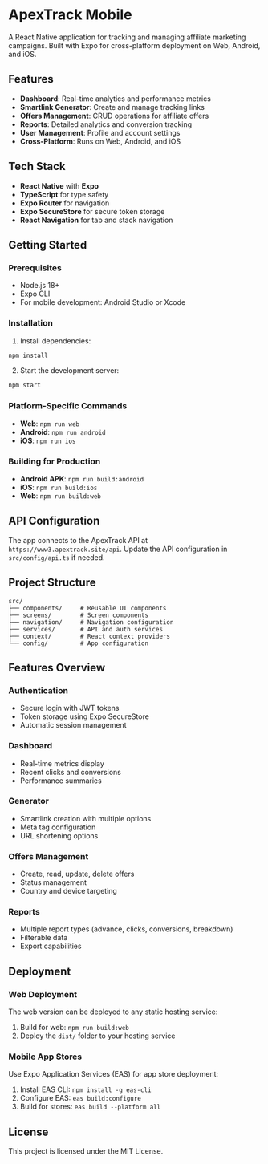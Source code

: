 # ApexTrack Mobile

A React Native application for tracking and managing affiliate marketing campaigns. Built with Expo for cross-platform deployment on Web, Android, and iOS.

## Features

- **Dashboard**: Real-time analytics and performance metrics
- **Smartlink Generator**: Create and manage tracking links
- **Offers Management**: CRUD operations for affiliate offers
- **Reports**: Detailed analytics and conversion tracking
- **User Management**: Profile and account settings
- **Cross-Platform**: Runs on Web, Android, and iOS

## Tech Stack

- **React Native** with **Expo**
- **TypeScript** for type safety
- **Expo Router** for navigation
- **Expo SecureStore** for secure token storage
- **React Navigation** for tab and stack navigation

## Getting Started

### Prerequisites

- Node.js 18+ 
- Expo CLI
- For mobile development: Android Studio or Xcode

### Installation

1. Install dependencies:
```bash
npm install
```

2. Start the development server:
```bash
npm start
```

### Platform-Specific Commands

- **Web**: `npm run web`
- **Android**: `npm run android`
- **iOS**: `npm run ios`

### Building for Production

- **Android APK**: `npm run build:android`
- **iOS**: `npm run build:ios`
- **Web**: `npm run build:web`

## API Configuration

The app connects to the ApexTrack API at `https://www3.apextrack.site/api`. Update the API configuration in `src/config/api.ts` if needed.

## Project Structure

```
src/
├── components/     # Reusable UI components
├── screens/        # Screen components
├── navigation/     # Navigation configuration
├── services/       # API and auth services
├── context/        # React context providers
└── config/         # App configuration
```

## Features Overview

### Authentication
- Secure login with JWT tokens
- Token storage using Expo SecureStore
- Automatic session management

### Dashboard
- Real-time metrics display
- Recent clicks and conversions
- Performance summaries

### Generator
- Smartlink creation with multiple options
- Meta tag configuration
- URL shortening options

### Offers Management
- Create, read, update, delete offers
- Status management
- Country and device targeting

### Reports
- Multiple report types (advance, clicks, conversions, breakdown)
- Filterable data
- Export capabilities

## Deployment

### Web Deployment
The web version can be deployed to any static hosting service:

1. Build for web: `npm run build:web`
2. Deploy the `dist/` folder to your hosting service

### Mobile App Stores
Use Expo Application Services (EAS) for app store deployment:

1. Install EAS CLI: `npm install -g eas-cli`
2. Configure EAS: `eas build:configure`
3. Build for stores: `eas build --platform all`

## License

This project is licensed under the MIT License.